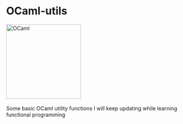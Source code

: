 # OCaml-utils


<a href="http://ocaml.org">
  <img src="http://ocaml.org/logo/Colour/PNG/colour-logo.png"
       alt="OCaml"
       width=200px />
</a>
<br><br>
Some basic OCaml utility functions I will keep updating while learning functional programming
